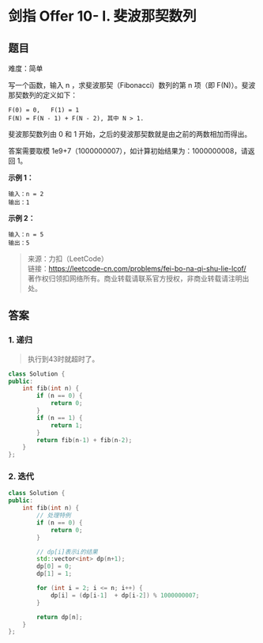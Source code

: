 # 剑指 Offer 10- I. 斐波那契数列

## 题目

难度：简单

写一个函数，输入 n ，求斐波那契（Fibonacci）数列的第 n 项（即 F(N)）。斐波那契数列的定义如下：

```
F(0) = 0,   F(1) = 1
F(N) = F(N - 1) + F(N - 2), 其中 N > 1.
```

斐波那契数列由 0 和 1 开始，之后的斐波那契数就是由之前的两数相加而得出。

答案需要取模 1e9+7（1000000007），如计算初始结果为：1000000008，请返回 1。

**示例 1：**

```
输入：n = 2
输出：1

```

**示例 2：**

```
输入：n = 5
输出：5

```

> 来源：力扣（LeetCode）  
> 链接：<https://leetcode-cn.com/problems/fei-bo-na-qi-shu-lie-lcof/>  
> 著作权归领扣网络所有。商业转载请联系官方授权，非商业转载请注明出处。

## 答案

### 1. 递归

> 执行到43时就超时了。

```c++
class Solution {
public:
    int fib(int n) {
        if (n == 0) {
            return 0;
        }
        if (n == 1) {
            return 1;
        }
        return fib(n-1) + fib(n-2);
    }
};
```

### 2. 迭代

```c++
class Solution {
public:
    int fib(int n) {
        // 处理特例
        if (n == 0) {
            return 0;
        }

        // dp[i]表示i的结果
        std::vector<int> dp(n+1);
        dp[0] = 0;
        dp[1] = 1;

        for (int i = 2; i <= n; i++) {
            dp[i] = (dp[i-1]  + dp[i-2]) % 1000000007;
        }

        return dp[n];
    }
};
```
